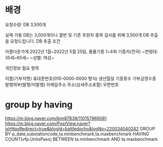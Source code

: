 # 배경

요청수량: DB 3,500개

실제 가용 DB는 3,000개이나 결번 및 기존 후원자 중복 검사를 위해 3,500개 DB 추출을 요청드립니다.
DB 추출 조건

아름다운가게 2022년 1월~2022년 5월 25일, 물품기증 1~4회 기증자(전국)
~연령대: 35세~65세~
~성별: 여성~


개인정보 필요 항목

이름(기부자명)
휴대폰번호(010-0000-0000 형식)
생년월일
기증횟수
기부금영수증 발행여부(발행/미발행)
이메일주소
주소(상세주소포함)
우편번호


# group by having
https://m.blog.naver.com/kim87838/110157966081
https://m.blog.naver.com/PostView.naver?isHttpsRedirect=true&blogId=battledocho&logNo=220034040242
 GROUP BY p_date,substationcode,ta.minbenchmark,ta.maxbenchmark
  HAVING COUNT(vfp.UnitsPass) BETWEEN ta.minbenchmark AND ta.maxbenchmark